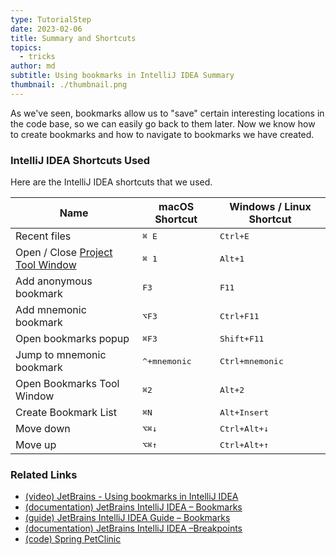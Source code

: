 ```yaml
---
type: TutorialStep
date: 2023-02-06
title: Summary and Shortcuts
topics:
  - tricks
author: md
subtitle: Using bookmarks in IntelliJ IDEA Summary
thumbnail: ./thumbnail.png
---
```


As we've seen, bookmarks allow us to "save" certain interesting locations in the code base, so we can easily go back to them later. Now we know how to create bookmarks and how to navigate to bookmarks we have created.

### IntelliJ IDEA Shortcuts Used

Here are the IntelliJ IDEA shortcuts that we used.

| Name                                                                                             | macOS Shortcut        | Windows / Linux Shortcut |
| ------------------------------------------------------------------------------------------------ | --------------------- | ------------------------ |
| Recent files                                                                                     | <kbd>⌘ E</kbd>        | <kbd>Ctrl+E</kbd>        |
| Open / Close [Project Tool Window](https://www.jetbrains.com/help/idea/project-tool-window.html) | <kbd>⌘ 1</kbd>        | <kbd>Alt+1</kbd>         |
| Add anonymous bookmark                                                                           | <kbd>F3</kbd>         | <kbd>F11</kbd>           |
| Add mnemonic bookmark                                                                            | <kbd>⌥F3</kbd>        | <kbd>Ctrl+F11</kbd>      |
| Open bookmarks popup                                                                             | <kbd>⌘F3</kbd>        | <kbd>Shift+F11</kbd>     |
| Jump to mnemonic bookmark                                                                        | <kbd>^+mnemonic</kbd> | <kbd>Ctrl+mnemonic</kbd> |
| Open Bookmarks Tool Window                                                                       | <kbd>⌘2</kbd>         | <kbd>Alt+2</kbd>         |
| Create Bookmark List                                                                             | <kbd>⌘N</kbd>         | <kbd>Alt+Insert</kbd>    |
| Move down                                                                                        | <kbd>⌥⌘↓</kbd>        | <kbd>Ctrl+Alt+↓</kbd>    |
| Move up                                                                                          | <kbd>⌥⌘↑</kbd>        | <kbd>Ctrl+Alt+↑</kbd>    |

### Related Links

- [(video) JetBrains - Using bookmarks in IntelliJ IDEA](https://www.youtube.com/watch?v=2PG03drOEMk)
- [(documentation) JetBrains IntelliJ IDEA – Bookmarks](https://www.jetbrains.com/help/idea/bookmarks.html)
- [(guide) JetBrains IntelliJ IDEA Guide – Bookmarks](https://www.jetbrains.com/guide/java/tutorials/presenting/bookmarks/)
- [(documentation) JetBrains IntelliJ IDEA –Breakpoints](https://www.jetbrains.com/help/idea/using-breakpoints.html)
- [(code) Spring PetClinic](https://github.com/spring-projects/spring-petclinic)
